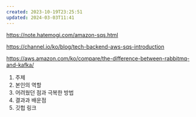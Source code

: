 ```yaml
---
created: 2023-10-19T23:25:51
updated: 2024-03-03T11:41
---
```

https://note.hatemogi.com/amazon-sqs.html

https://channel.io/ko/blog/tech-backend-aws-sqs-introduction

https://aws.amazon.com/ko/compare/the-difference-between-rabbitmq-and-kafka/


1. 주제
2. 본인의 역할
3. 어려웠던 점과 극복한 방법
4. 결과과 배운점
0. 깃헙 링크